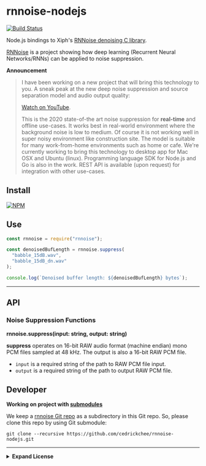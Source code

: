 # rnnoise-nodejs

[![Build Status](https://travis-ci.com/cedrickchee/rnnoise-nodejs.svg?branch=master)](https://travis-ci.com/cedrickchee/rnnoise-nodejs)

Node.js bindings to Xiph's [RNNoise denoising C library](https://github.com/xiph/rnnoise/).

[RNNoise](https://people.xiph.org/~jm/demo/rnnoise/) is a project showing how deep learning (Recurrent Neural Networks/RNNs) can be applied to noise suppression.

**Announcement**

>
> I have been working on a new project that will bring this technology to you. A sneak peak at the new deep noise suppression and source separation model and audio output quality:
>
> [Watch on YouTube](https://youtu.be/_-GoGJSE8q0).
>
> This is the 2020 state-of-the art noise suppression for **real-time** and offline use-cases. It works best in real-world environment where the background noise is low to medium. Of course it is not working well in super noisy environment like construction site. The model is suitable for many work-from-home environments such as home or cafe. We're currently working to bring this technology to desktop app for Mac OSX and Ubuntu (linux). Programming language SDK for Node.js and Go is also in the work. REST API is available (upon request) for integration with other use-cases.

## Install

[![NPM](https://nodei.co/npm/rnnoise.png?compact=true)](https://nodei.co/npm/rnnoise/)

## Use

```javascript
const rnnoise = require("rnnoise");

const denoisedBufLength = rnnoise.suppress(
  "babble_15dB.wav",
  "babble_15dB_dn.wav"
);

console.log(`Denoised buffer length: ${denoisedBufLength} bytes`);
```

---

## API

### Noise Suppression Functions

**rnnoise.suppress(input: string, output: string)**

**suppress** operates on 16-bit RAW audio format (machine endian) mono PCM files sampled at 48 kHz. The output is also a 16-bit RAW PCM file.

- `input` is a required string of the path to RAW PCM file input.
- `output` is a required string of the path to output RAW PCM file.

## Developer

**Working on project with [submodules](https://git-scm.com/book/en/v2/Git-Tools-Submodules)**

We keep a [rnnoise Git repo](https://github.com/xiph/rnnoise/) as a subdirectory in this Git repo. So, please clone this repo by using Git submodule:

```
git clone --recursive https://github.com/cedrickchee/rnnoise-nodejs.git
```

---

<details>

<summary><b>Expand License</b></summary>

The code in this repository, including all code samples, is released under the [MIT license](LICENSE).

Copyright (c) 2020 Cedric Chee
</details>
